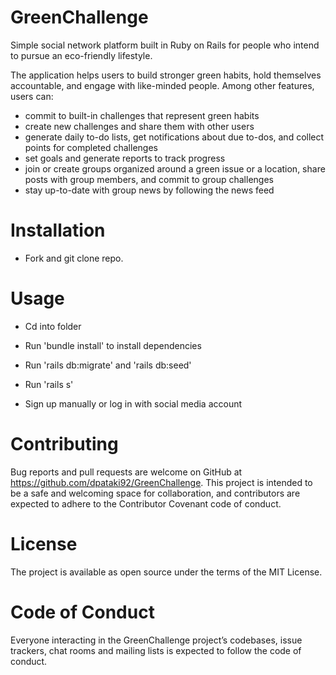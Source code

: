 # GreenChallenge  

Simple social network platform built in Ruby on Rails for people who intend to pursue an eco-friendly lifestyle. 

The application helps users to build stronger green habits, hold themselves accountable, and engage with like-minded people. Among other features, users can:  
 
- commit to built-in challenges that represent green habits
- create new challenges and share them with other users
- generate daily to-do lists, get notifications about due to-dos, and collect points for completed challenges
- set goals and generate reports to track progress
- join or create groups organized around a green issue or a location, share posts with group members, and commit to group challenges
- stay up-to-date with group news by following the news feed 

# Installation

- Fork and git clone repo. 

# Usage

- Cd into folder

- Run 'bundle install' to install dependencies

- Run 'rails db:migrate' and 'rails db:seed'

- Run 'rails s'

- Sign up manually or log in with social media account

# Contributing

Bug reports and pull requests are welcome on GitHub at https://github.com/dpataki92/GreenChallenge. This project is intended to be a safe and welcoming space for collaboration, and contributors are expected to adhere to the Contributor Covenant code of conduct.

# License

The project is available as open source under the terms of the MIT License.

# Code of Conduct

Everyone interacting in the GreenChallenge project’s codebases, issue trackers, chat rooms and mailing lists is expected to follow the code of conduct.